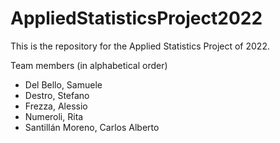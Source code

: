 # AppliedStatisticsProject2022
This is the repository for the Applied Statistics Project of 2022. 

Team members (in alphabetical order)

- Del Bello, Samuele
- Destro, Stefano
- Frezza, Alessio
- Numeroli, Rita
- Santillán Moreno, Carlos Alberto
